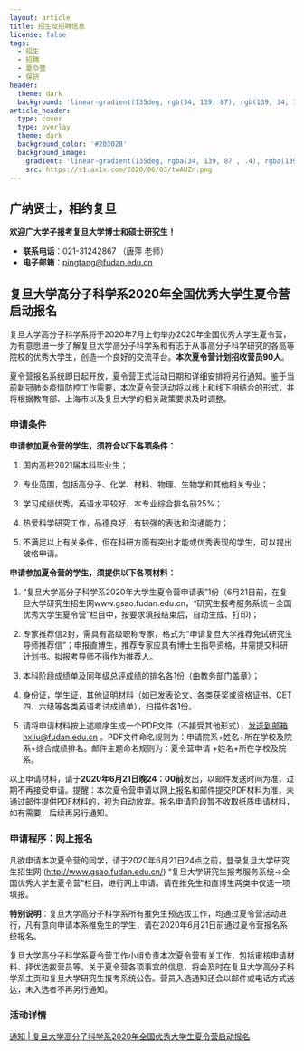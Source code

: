 ```yaml
---
layout: article
title: 招生及招聘信息
license: false
tags:
  - 招生
  - 招聘
  - 夏令营
  - 保研
header:
  theme: dark
  background: 'linear-gradient(135deg, rgb(34, 139, 87), rgb(139, 34, 139))'
article_header:
  type: cover
  type: overlay
  theme: dark
  background_color: '#203028'
  background_image:
    gradient: 'linear-gradient(135deg, rgba(34, 139, 87 , .4), rgba(139, 34, 139, .4))'
    src: https://s1.ax1x.com/2020/06/03/twAUZn.png
---
```


## 广纳贤士，相约复旦

**欢迎广大学子报考复旦大学博士和硕士研究生！**

- **联系电话**：021-31242867 （唐萍 老师）
- **电子邮箱**：<a href="mailto:pingtang@fudan.edu.cn">pingtang@fudan.edu.cn</a>

<!--more-->

## 复旦大学高分子科学系2020年全国优秀大学生夏令营启动报名

复旦大学高分子科学系将于2020年7月上旬举办2020年全国优秀大学生夏令营，为有意愿进一步了解复旦大学高分子科学系和有志于从事高分子科学研究的各高等院校的优秀大学生，创造一个良好的交流平台。**本次夏令营计划招收营员90人**。

夏令营报名系统即日起开放，夏令营正式活动日期和详细安排将另行通知。鉴于当前新冠肺炎疫情防控工作需要，本次夏令营活动将以线上和线下相结合的形式，并将根据教育部、上海市以及复旦大学的相关政策要求及时调整。

### 申请条件

**申请参加夏令营的学生，须符合以下各项条件：**

1. 国内高校2021届本科毕业生； 

2. 专业范围，包括高分子、化学、材料、物理、生物学和其他相关专业；

3. 学习成绩优秀，英语水平较好，本专业综合排名前25%；

4. 热爱科学研究工作，品德良好，有较强的表达和沟通能力；

5. 不满足以上有关条件，但在科研方面有突出才能或优秀表现的学生，可以提出破格申请。

**申请参加夏令营的学生，须提供以下各项材料：**

1. “复旦大学高分子科学系2020年大学生夏令营申请表”1份（6月21日前，在复旦大学研究生招生网www.gsao.fudan.edu.cn，“研究生报考服务系统－全国优秀大学生夏令营”栏目中，按要求填报结束后，自动生成、打印)；

2. 专家推荐信2封，需具有高级职称专家，格式为“申请复旦大学推荐免试研究生导师推荐信”；申报直博生，推荐专家应具有博士生指导资格，并需提交科研计划书。拟报考导师不得作为推荐人。

3. 本科阶段成绩单及同年级总评成绩的排名各1份（由教务部门盖章）；

4. 身份证，学生证，其他证明材料（如已发表论文、各类获奖或资格证书、CET四、六级等各类英语考试成绩单），扫描件各1份。

5. 请将申请材料按上述顺序生成一个PDF文件（不接受其他形式），发送到邮箱hxliu@fudan.edu.cn 。PDF文件命名规则为：申请院系+姓名+所在学校及院系+综合成绩排名。邮件主题命名规则为：夏令营申请 +姓名+所在学校及院系。

以上申请材料，请于**2020年6月21日晚24：00前**发出，以邮件发送时间为准，过期不再接受申请。提醒：本次夏令营申请以网上报名和邮件提交PDF材料为准，未通过邮件提供PDF材料的，视为自动放弃。报名申请阶段暂不收取纸质申请材料，如有需要，后续再另行通知。

### 申请程序：网上报名

凡欲申请本次夏令营的同学，请于2020年6月21日24点之前，登录复旦大学研究生招生网 (http://www.gsao.fudan.edu.cn/) “复旦大学研究生报考服务系统→全国优秀大学生夏令营”栏目，进行网上申请。请在推免生和直博生两类中仅选一项填报。

**特别说明**：复旦大学高分子科学系所有推免生预选拔工作，均通过夏令营活动进行，凡有意向申请本系推免生的学生，请在2020年6月21日前通过夏令营报名系统报名。

复旦大学高分子科学系夏令营工作小组负责本次夏令营有关工作，包括审核申请材料、择优选拔营员等。关于夏令营各项事宜的信息，将会及时在复旦大学高分子科学系主页和复旦大学研究生报考系统公告。营员入选通知还会以邮件或电话方式送达，未入选者不再另行通知。

### 活动详情

<a href="https://mp.weixin.qq.com/s/ZyMCDNi6Q6Ea-KqCiG34ow">通知 | 复旦大学高分子科学系2020年全国优秀大学生夏令营启动报名</a>